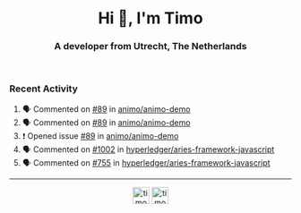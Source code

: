 <h1 align="center">Hi 👋, I'm Timo</h1>
<h3 align="center">A developer from Utrecht, The Netherlands</h3>
<br/>
<!-- https://github.com/rahuldkjain/github-profile-readme-generator --!>

<!--  <p align="left"><img src="https://github-readme-stats.vercel.app/api?username=timoglastra&show_icons=true&count_private=true&" alt="timoglastra" /></p> --!>

<!--
Github language stats
<p align="left"><img src="https://github-readme-stats.vercel.app/api/top-langs/?username=timoglastra&layout=compact" alt="timoglastra" /><p>
-->

<!-- Codestats language stats -->
<!-- <p align="left"><img src="https://codestats-readme.vercel.app/api/top-langs/?username=timoglastra&layout=compact&language_count=12" alt="timoglastra" /><p>    --!>
  
<h3>Recent Activity</h3>

<!--START_SECTION:activity-->
1. 🗣 Commented on [#89](https://github.com/animo/animo-demo/issues/89) in [animo/animo-demo](https://github.com/animo/animo-demo)
2. 🗣 Commented on [#89](https://github.com/animo/animo-demo/issues/89) in [animo/animo-demo](https://github.com/animo/animo-demo)
3. ❗️ Opened issue [#89](https://github.com/animo/animo-demo/issues/89) in [animo/animo-demo](https://github.com/animo/animo-demo)
4. 🗣 Commented on [#1002](https://github.com/hyperledger/aries-framework-javascript/issues/1002) in [hyperledger/aries-framework-javascript](https://github.com/hyperledger/aries-framework-javascript)
5. 🗣 Commented on [#755](https://github.com/hyperledger/aries-framework-javascript/issues/755) in [hyperledger/aries-framework-javascript](https://github.com/hyperledger/aries-framework-javascript)
<!--END_SECTION:activity-->

---

<p align="center">
<a href="https://twitter.com/timoglastra" target="blank"><img align="center" src="https://cdn.jsdelivr.net/npm/simple-icons@3.0.1/icons/twitter.svg" alt="timoglastra" height="30" width="30" /></a>
<a href="https://linkedin.com/in/timoglastra" target="blank"><img align="center" src="https://cdn.jsdelivr.net/npm/simple-icons@3.0.1/icons/linkedin.svg" alt="timoglastra" height="30" width="30" /></a>
</p>



